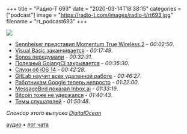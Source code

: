 +++
title = "Радио-Т 693"
date = "2020-03-14T18:38:15"
categories = ["podcast"]
image = "https://radio-t.com/images/radio-t/rt693.jpg"
filename = "rt_podcast693"
+++

![](https://radio-t.com/images/radio-t/rt693.jpg)

- [Sennheiser представил Momentum True Wireless 2](https://www.androidpolice.com/2020/03/13/sennheiser-introduces-updated-momentum-true-wireless-2-earbuds-with-anc-and-improved-battery-life/) - *00:02:50*.
- [Visual Basic заканчивается](https://www.thurrott.com/dev/232268/microsoft-plots-the-end-of-visual-basic) - *00:17:49*.
- [Sonos передумали](https://www.engadget.com/2020/03/05/sonos-kills-its-device-bricking-recycle-mode/) - *00:32:31*.
- [Полезный GolangCI закрывается](https://medium.com/golangci/golangci-com-is-closing-d1fc1bd30e0e) - *00:35:30*.
- [Слухи об iOS 14](https://bgr.com/2020/03/13/ios-14-release-date-concept-images-of-rumored-ios-14-features/) - *00:42:28*.
- [GitLab научит всех удаленной работе](https://about.gitlab.com/company/culture/all-remote/guide/) - *00:46:27*.
- [Работникам Google теперь непросто](https://www.zdnet.com/article/a-sad-google-employee-laments-how-covid-19-coronavirus-is-ruining-his-work/) - *01:22:00*.
- [MessageBird показал Inbox.ai](https://consent.yahoo.com/collectConsent?sessionId=3_cc-session_7b35dc23-06a0-48d8-a625-c5d98c4c4719&lang=&inline=false) - *01:33:19*.
- [Bitcoin тоже не удержался](https://mashable.com/article/bitcoin-safe-haven/?europe=true) - *01:40:43*.
- [Темы слушателей](https://radio-t.com/p/2020/03/10/prep-693/) - *01:50:48*.

*Спонсор этого выпуска [DigitalOcean](https://do.co/radiot)*


[аудио](https://cdn.radio-t.com/rt_podcast693.mp3) • [лог чата](https://chat.radio-t.com/logs/radio-t-693.html)
<audio src="https://cdn.radio-t.com/rt_podcast693.mp3" preload="none"></audio>
